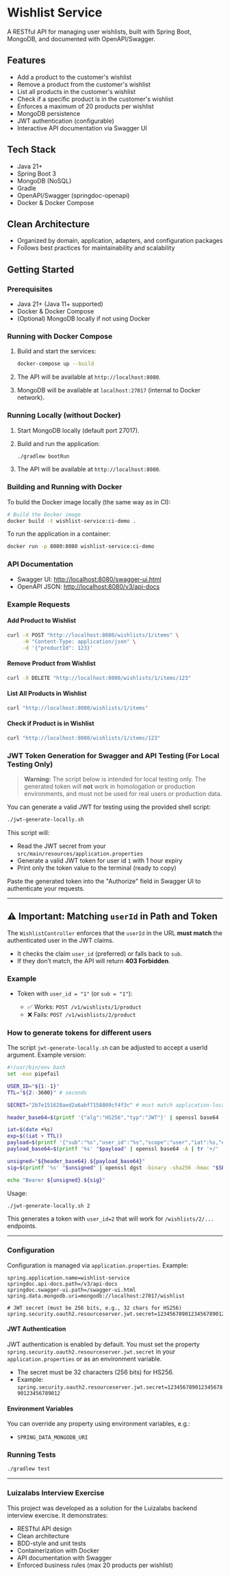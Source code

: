 # Wishlist Service

A RESTful API for managing user wishlists, built with Spring Boot, MongoDB, and documented with OpenAPI/Swagger.

## Features

* Add a product to the customer's wishlist
* Remove a product from the customer's wishlist
* List all products in the customer's wishlist
* Check if a specific product is in the customer's wishlist
* Enforces a maximum of 20 products per wishlist
* MongoDB persistence
* JWT authentication (configurable)
* Interactive API documentation via Swagger UI

## Tech Stack

* Java 21+
* Spring Boot 3
* MongoDB (NoSQL)
* Gradle
* OpenAPI/Swagger (springdoc-openapi)
* Docker & Docker Compose

## Clean Architecture

* Organized by domain, application, adapters, and configuration packages
* Follows best practices for maintainability and scalability

## Getting Started

### Prerequisites

* Java 21+ (Java 11+ supported)
* Docker & Docker Compose
* (Optional) MongoDB locally if not using Docker

### Running with Docker Compose

1. Build and start the services:

   ```sh
   docker-compose up --build
   ```
2. The API will be available at `http://localhost:8080`.
3. MongoDB will be available at `localhost:27017` (internal to Docker network).

### Running Locally (without Docker)

1. Start MongoDB locally (default port 27017).
2. Build and run the application:

   ```sh
   ./gradlew bootRun
   ```
3. The API will be available at `http://localhost:8080`.

### Building and Running with Docker

To build the Docker image locally (the same way as in CI):

```sh
# Build the Docker image
docker build -t wishlist-service:ci-demo .
```

To run the application in a container:

```sh
docker run -p 8080:8080 wishlist-service:ci-demo
```

### API Documentation

* Swagger UI: [http://localhost:8080/swagger-ui.html](http://localhost:8080/swagger-ui.html)
* OpenAPI JSON: [http://localhost:8080/v3/api-docs](http://localhost:8080/v3/api-docs)

### Example Requests

#### Add Product to Wishlist

```bash
curl -X POST "http://localhost:8080/wishlists/1/items" \
     -H "Content-Type: application/json" \
     -d '{"productId": 123}'
```

#### Remove Product from Wishlist

```bash
curl -X DELETE "http://localhost:8080/wishlists/1/items/123"
```

#### List All Products in Wishlist

```bash
curl "http://localhost:8080/wishlists/1/items"
```

#### Check if Product is in Wishlist

```bash
curl "http://localhost:8080/wishlists/1/items/123"
```

### JWT Token Generation for Swagger and API Testing (For Local Testing Only)

> **Warning:** The script below is intended for local testing only. The generated token will **not** work in homologation or production environments, and must not be used for real users or production data.

You can generate a valid JWT for testing using the provided shell script:

```sh
./jwt-generate-locally.sh
```

This script will:

* Read the JWT secret from your `src/main/resources/application.properties`
* Generate a valid JWT token for user id `1` with 1 hour expiry
* Print only the token value to the terminal (ready to copy)

Paste the generated token into the "Authorize" field in Swagger UI to authenticate your requests.

---

## ⚠️ Important: Matching `userId` in Path and Token

The `WishlistController` enforces that the `userId` in the URL **must match** the authenticated user in the JWT claims.

* It checks the claim `user_id` (preferred) or falls back to `sub`.
* If they don’t match, the API will return **403 Forbidden**.

### Example

* Token with `user_id = "1"` (or `sub = "1"`):

    * ✅ Works: `POST /v1/wishlists/1/product`
    * ❌ Fails: `POST /v1/wishlists/2/product`

### How to generate tokens for different users

The script `jwt-generate-locally.sh` can be adjusted to accept a userId argument. Example version:

```bash
#!/usr/bin/env bash
set -euo pipefail

USER_ID="${1:-1}"
TTL="${2:-3600}" # seconds

SECRET="2b7e151628aed2a6abf7158809cf4f3c" # must match application-local.properties

header_base64=$(printf '{"alg":"HS256","typ":"JWT"}' | openssl base64 -A | tr '+/' '-_' | tr -d '=')

iat=$(date +%s)
exp=$((iat + TTL))
payload=$(printf '{"sub":"%s","user_id":"%s","scope":"user","iat":%s,"exp":%s}' "$USER_ID" "$USER_ID" "$iat" "$exp")
payload_base64=$(printf '%s' "$payload" | openssl base64 -A | tr '+/' '-_' | tr -d '=')

unsigned="${header_base64}.${payload_base64}"
sig=$(printf '%s' "$unsigned" | openssl dgst -binary -sha256 -hmac "$SECRET" | openssl base64 -A | tr '+/' '-_' | tr -d '=')

echo "Bearer ${unsigned}.${sig}"
```

Usage:

```sh
./jwt-generate-locally.sh 2
```

This generates a token with `user_id=2` that will work for `/wishlists/2/...` endpoints.

---

### Configuration

Configuration is managed via `application.properties`. Example:

```
spring.application.name=wishlist-service
springdoc.api-docs.path=/v3/api-docs
springdoc.swagger-ui.path=/swagger-ui.html
spring.data.mongodb.uri=mongodb://localhost:27017/wishlist

# JWT secret (must be 256 bits, e.g., 32 chars for HS256)
spring.security.oauth2.resourceserver.jwt.secret=12345678901234567890123456789012
```

#### JWT Authentication

JWT authentication is enabled by default. You must set the property `spring.security.oauth2.resourceserver.jwt.secret` in your `application.properties` or as an environment variable.

* The secret must be 32 characters (256 bits) for HS256.
* Example:
  `spring.security.oauth2.resourceserver.jwt.secret=12345678901234567890123456789012`

#### Environment Variables

You can override any property using environment variables, e.g.:

* `SPRING_DATA_MONGODB_URI`

### Running Tests

```sh
./gradlew test
```

---

### Luizalabs Interview Exercise

This project was developed as a solution for the Luizalabs backend interview exercise. It demonstrates:

* RESTful API design
* Clean architecture
* BDD-style and unit tests
* Containerization with Docker
* API documentation with Swagger
* Enforced business rules (max 20 products per wishlist)
